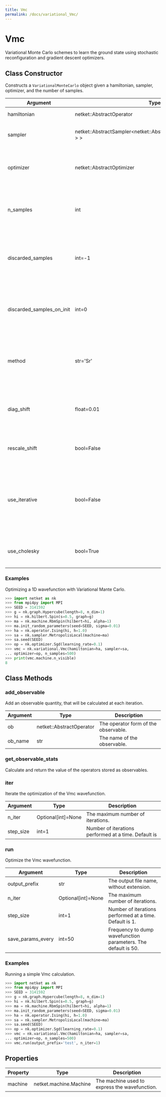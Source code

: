 ```yaml
---
title: Vmc
permalink: /docs/variational_Vmc/
---
```

# Vmc
Variational Monte Carlo schemes to learn the ground state using stochastic reconfiguration and gradient descent optimizers.

## Class Constructor
Constructs a ``VariationalMonteCarlo`` object given a hamiltonian, 
sampler, optimizer, and the number of samples.

|        Argument         |                                    Type                                     |                                                                         Description                                                                          |
|-------------------------|-----------------------------------------------------------------------------|--------------------------------------------------------------------------------------------------------------------------------------------------------------|
|hamiltonian              |netket::AbstractOperator                                                     |The hamiltonian of the system.                                                                                                                                |
|sampler                  |netket::AbstractSampler<netket::AbstractMachine<std::__1::complex<double> > >|The sampler object to generate local exchanges.                                                                                                               |
|optimizer                |netket::AbstractOptimizer                                                    |The optimizer object that determines how the VMC wavefunction is optimized.                                                                                   |
|n_samples                |int                                                                          |Number of Markov Chain Monte Carlo sweeps to be performed at each step of the optimization.                                                                   |
|discarded_samples        |int=-1                                                                       |Number of sweeps to be discarded at the beginning of the sampling, at each step of the optimization. Default is -1.                                           |
|discarded_samples_on_init|int=0                                                                        |Number of sweeps to be discarded in the first step of optimization, at the beginning of the sampling. The default is 0.                                       |
|method                   |str='Sr'                                                                     |The chosen method to learn the parameters of the wave-function. The default is `Sr` (stochastic reconfiguration).                                             |
|diag_shift               |float=0.01                                                                   |The regularization parameter in stochastic reconfiguration. The default is 0.01.                                                                              |
|rescale_shift            |bool=False                                                                   |Whether to rescale the variational parameters. The default is false.                                                                                          |
|use_iterative            |bool=False                                                                   |Whether to use the iterative solver in the Sr method (this is extremely useful when the number of parameters to optimize is very large). The default is false.|
|use_cholesky             |bool=True                                                                    |Whether to use cholesky decomposition. The default is true.                                                                                                   |


### Examples
Optimizing a 1D wavefunction with Variational Mante Carlo.

```python
>>> import netket as nk
>>> from mpi4py import MPI
>>> SEED = 3141592
>>> g = nk.graph.Hypercube(length=8, n_dim=1)
>>> hi = nk.hilbert.Spin(s=0.5, graph=g)
>>> ma = nk.machine.RbmSpin(hilbert=hi, alpha=1)
>>> ma.init_random_parameters(seed=SEED, sigma=0.01)
>>> ha = nk.operator.Ising(hi, h=1.0)
>>> sa = nk.sampler.MetropolisLocal(machine=ma)
>>> sa.seed(SEED)
>>> op = nk.optimizer.Sgd(learning_rate=0.1)
>>> vmc = nk.variational.Vmc(hamiltonian=ha, sampler=sa, 
... optimizer=op, n_samples=500)
>>> print(vmc.machine.n_visible)
8

```




## Class Methods 
### add_observable
Add an observable quantity, that will be calculated at each 
iteration.

|Argument|          Type          |            Description             |
|--------|------------------------|------------------------------------|
|ob      |netket::AbstractOperator|The operator form of the observable.|
|ob_name |str                     |The name of the observable.         |


### get_observable_stats
Calculate and return the value of the operators stored as observables.




### iter
Iterate the optimization of the Vmc wavefunction. 

|Argument |       Type       |                    Description                     |
|---------|------------------|----------------------------------------------------|
|n_iter   |Optional[int]=None|The maximum number of iterations.                   |
|step_size|int=1             |Number of iterations performed at a time. Default is|


### run
Optimize the Vmc wavefunction.

|    Argument     |       Type       |                         Description                         |
|-----------------|------------------|-------------------------------------------------------------|
|output_prefix    |str               |The output file name, without extension.                     |
|n_iter           |Optional[int]=None|The maximum number of iterations.                            |
|step_size        |int=1             |Number of iterations performed at a time. Default is 1.      |
|save_params_every|int=50            |Frequency to dump wavefunction parameters. The default is 50.|


### Examples
Running a simple Vmc calculation.


```python
>>> import netket as nk
>>> from mpi4py import MPI
>>> SEED = 3141592
>>> g = nk.graph.Hypercube(length=8, n_dim=1)
>>> hi = nk.hilbert.Spin(s=0.5, graph=g)
>>> ma = nk.machine.RbmSpin(hilbert=hi, alpha=1)
>>> ma.init_random_parameters(seed=SEED, sigma=0.01)
>>> ha = nk.operator.Ising(hi, h=1.0)
>>> sa = nk.sampler.MetropolisLocal(machine=ma)
>>> sa.seed(SEED)
>>> op = nk.optimizer.Sgd(learning_rate=0.1)
>>> vmc = nk.variational.Vmc(hamiltonian=ha, sampler=sa, 
... optimizer=op, n_samples=500)
>>> vmc.run(output_prefix='test', n_iter=1)


```               




## Properties

|Property|         Type         |                 Description                  |
|--------|----------------------|----------------------------------------------|
|machine |netket.machine.Machine| The machine used to express the wavefunction.|

